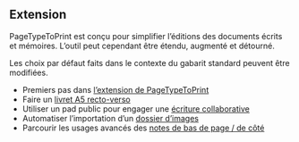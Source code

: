 

## Extension

PageTypeToPrint est conçu pour simplifier l’éditions des documents écrits et mémoires. L’outil peut cependant être étendu, augmenté et détourné.

Les choix par défaut faits dans le contexte du gabarit standard peuvent être modifiées. 

- Premiers pas dans [l’extension de PageTypeToPrint](extendcss.md)
- Faire un [livret A5 recto-verso](booklet.md)
- Utiliser un pad public pour engager une [écriture collaborative](pads.md)
- Automatiser l’importation d’un [dossier d’images](autofolder.md)
- Parcourir les usages avancés des [notes de bas de page / de côté](advanced-notes.md)
